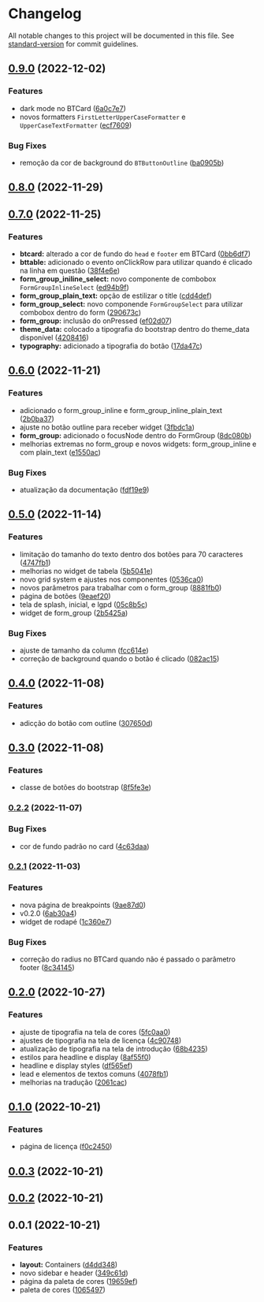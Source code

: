 # Changelog

All notable changes to this project will be documented in this file. See [standard-version](https://github.com/conventional-changelog/standard-version) for commit guidelines.

## [0.9.0](https://github.com/vitoramaral10/get_bootstrap/compare/v0.8.0...v0.9.0) (2022-12-02)


### Features

* dark mode no BTCard ([6a0c7e7](https://github.com/vitoramaral10/get_bootstrap/commit/6a0c7e758a7df7ff018ee25cfadb5a6c416316bd))
* novos formatters `FirstLetterUpperCaseFormatter` e `UpperCaseTextFormatter` ([ecf7609](https://github.com/vitoramaral10/get_bootstrap/commit/ecf7609d7646cdb222cd49157da4a77c17a42e1f))


### Bug Fixes

* remoção da cor de background do `BTButtonOutline` ([ba0905b](https://github.com/vitoramaral10/get_bootstrap/commit/ba0905b54597d679febbd7ed090adc6ce4ef31f6))

## [0.8.0](https://github.com/vitoramaral10/get_bootstrap/compare/v0.7.0...v0.8.0) (2022-11-29)

## [0.7.0](https://github.com/vitoramaral10/get_bootstrap/compare/v0.6.0...v0.7.0) (2022-11-25)


### Features

* **btcard:** alterado a cor de fundo do `head` e `footer` em BTCard ([0bb6df7](https://github.com/vitoramaral10/get_bootstrap/commit/0bb6df7ac1786ed31484553b3c1235d3e5e05da2))
* **bttable:** adicionado o evento onClickRow para utilizar quando é clicado na linha em questão ([38f4e6e](https://github.com/vitoramaral10/get_bootstrap/commit/38f4e6e25fe845a0ee3852a256545d1c447d33d0))
* **form_group_iniline_select:** novo componente de combobox `FormGroupInlineSelect` ([ed94b9f](https://github.com/vitoramaral10/get_bootstrap/commit/ed94b9f619c75527f828115b785a70d3cf65fbe2))
* **form_group_plain_text:** opção de estilizar o title ([cdd4def](https://github.com/vitoramaral10/get_bootstrap/commit/cdd4def3e3293ae131d6b2f1140568fd660e07b9))
* **form_group_select:** novo componende `FormGroupSelect` para utilizar combobox dentro do form ([290673c](https://github.com/vitoramaral10/get_bootstrap/commit/290673c250032475d62ad334e4eba9c76a199564))
* **form_group:** inclusão do onPressed ([ef02d07](https://github.com/vitoramaral10/get_bootstrap/commit/ef02d07611fc3076c7ca8aabbe2b36936dbce256))
* **theme_data:** colocado a tipografia do bootstrap dentro do theme_data disponível ([4208416](https://github.com/vitoramaral10/get_bootstrap/commit/4208416bd9d45527b1ccd8702fcd15e301082cbe))
* **typography:** adicionado a tipografia do botão ([17da47c](https://github.com/vitoramaral10/get_bootstrap/commit/17da47cf18df328cf55197928cc9cf2c62a4883f))

## [0.6.0](https://github.com/vitoramaral10/get_bootstrap/compare/v0.5.0...v0.6.0) (2022-11-21)


### Features

* adicionado o form_group_inline e form_group_inline_plain_text ([2b0ba37](https://github.com/vitoramaral10/get_bootstrap/commit/2b0ba37943b6e0a67f63c8b9ab57fe9329b9efaa))
* ajuste no botão outline para receber widget ([3fbdc1a](https://github.com/vitoramaral10/get_bootstrap/commit/3fbdc1a756a886b336959a4f33c1d98dfb530a26))
* **form_group:** adicionado o focusNode dentro do FormGroup ([8dc080b](https://github.com/vitoramaral10/get_bootstrap/commit/8dc080bf8adde6ac3a02b6c640eca0f4919635b5))
* melhorias extremas no form_group e novos widgets: form_group_inline e com plain_text ([e1550ac](https://github.com/vitoramaral10/get_bootstrap/commit/e1550acc1bff90075ad126ebe9dc94f0f2700312))


### Bug Fixes

* atualização da documentação ([fdf19e9](https://github.com/vitoramaral10/get_bootstrap/commit/fdf19e9d1b085b11b1bb3bfeb4c7d4d9ab3c8dc6))

## [0.5.0](https://github.com/vitoramaral10/get_bootstrap/compare/v0.4.0...v0.5.0) (2022-11-14)


### Features

* limitação do tamanho do texto dentro dos botões para 70 caracteres ([4747fb1](https://github.com/vitoramaral10/get_bootstrap/commit/4747fb1b65d8c0a7f88914808209fc5acf6a4bd8))
* melhorias no widget de tabela ([5b5041e](https://github.com/vitoramaral10/get_bootstrap/commit/5b5041e6e32e7b3899d00d76c5af6ffc41e4e762))
* novo grid system e ajustes nos componentes ([0536ca0](https://github.com/vitoramaral10/get_bootstrap/commit/0536ca047c0b3025287dc176667416a4bc731410))
* novos parâmetros para trabalhar com o form_group ([8881fb0](https://github.com/vitoramaral10/get_bootstrap/commit/8881fb070c8775958bafdafa1604eb82b88d793b))
* página de botões ([9eaef20](https://github.com/vitoramaral10/get_bootstrap/commit/9eaef20ebd90638f7516fb2d7bfaa498b6fad6c1))
* tela de splash, inicial, e lgpd ([05c8b5c](https://github.com/vitoramaral10/get_bootstrap/commit/05c8b5c630c762097ac84e8b52fef6263bb45be6))
* widget de form_group ([2b5425a](https://github.com/vitoramaral10/get_bootstrap/commit/2b5425ab1cddbcf069d647623bede4eb06efd356))


### Bug Fixes

* ajuste de tamanho da column ([fcc614e](https://github.com/vitoramaral10/get_bootstrap/commit/fcc614e81b44745a6e19ff6d11b98a93a678cdd9))
* correção de background quando o botão é clicado ([082ac15](https://github.com/vitoramaral10/get_bootstrap/commit/082ac15653e6c2fd80aef80685d83dbedf49d0cb))

## [0.4.0](https://github.com/vitoramaral10/get_bootstrap/compare/v0.3.0...v0.4.0) (2022-11-08)


### Features

* adicção do botão com outline ([307650d](https://github.com/vitoramaral10/get_bootstrap/commit/307650dbcfb4705410c28d35c50db3abe587b235))

## [0.3.0](https://github.com/vitoramaral10/get_bootstrap/compare/v0.2.2...v0.3.0) (2022-11-08)


### Features

* classe de botões do bootstrap ([8f5fe3e](https://github.com/vitoramaral10/get_bootstrap/commit/8f5fe3e481d98c8db81285a058970a23765cb492))

### [0.2.2](https://github.com/vitoramaral10/get_bootstrap/compare/v0.2.1...v0.2.2) (2022-11-07)


### Bug Fixes

* cor de fundo padrão no card ([4c63daa](https://github.com/vitoramaral10/get_bootstrap/commit/4c63daab62794495f7e6e1afe6494039b95a601a))

### [0.2.1](https://github.com/vitoramaral10/get_bootstrap/compare/v0.2.0...v0.2.1) (2022-11-03)


### Features

* nova página de breakpoints ([9ae87d0](https://github.com/vitoramaral10/get_bootstrap/commit/9ae87d0c96737e96f0d2fcca034faad5b1078291))
* v0.2.0 ([6ab30a4](https://github.com/vitoramaral10/get_bootstrap/commit/6ab30a4ca3db91bca4dd344b89cda7e337fecdad))
* widget de rodapé ([1c360e7](https://github.com/vitoramaral10/get_bootstrap/commit/1c360e7bf52a29a7d1facf73875eaca2dc765d51))


### Bug Fixes

* correção do radius no BTCard quando não é passado o parâmetro footer ([8c34145](https://github.com/vitoramaral10/get_bootstrap/commit/8c3414520b52239f8b217f96aeefbe8706ad3a77))

## [0.2.0](https://github.com/vitoramaral10/get_bootstrap/compare/v0.1.0...v0.2.0) (2022-10-27)


### Features

* ajuste de tipografia na tela de cores ([5fc0aa0](https://github.com/vitoramaral10/get_bootstrap/commit/5fc0aa0dfae8dd3586bea5f384dceb7c55f53929))
* ajustes de tipografia na tela de licença ([4c90748](https://github.com/vitoramaral10/get_bootstrap/commit/4c90748370ce708269a26893dcaf535360514413))
* atualização de tipografia na tela de introdução ([68b4235](https://github.com/vitoramaral10/get_bootstrap/commit/68b4235f80570d64b24b18c6e12ced842bb8965d))
* estilos para headline e display ([8af55f0](https://github.com/vitoramaral10/get_bootstrap/commit/8af55f0bbbaaa22d0f933660e1dc28b13725b245))
* headline e display styles ([df565ef](https://github.com/vitoramaral10/get_bootstrap/commit/df565effd56683905e6ab99830adc7649eeb4f47))
* lead e elementos de textos comuns ([4078fb1](https://github.com/vitoramaral10/get_bootstrap/commit/4078fb195364b132562d83d0c79e7ce98f9f3a25))
* melhorias na tradução ([2061cac](https://github.com/vitoramaral10/get_bootstrap/commit/2061caca6ee18071d9a13d6d938fc7d402792401))

## [0.1.0](https://github.com/vitoramaral10/get_bootstrap/compare/v0.0.3...v0.1.0) (2022-10-21)


### Features

* página de licença ([f0c2450](https://github.com/vitoramaral10/get_bootstrap/commit/f0c24503edffcba211e005122631171a4d21d17c))

## [0.0.3](https://github.com/vitoramaral10/get_bootstrap/compare/v0.0.2...v0.0.3) (2022-10-21)

## [0.0.2](https://github.com/vitoramaral10/get_bootstrap/compare/v0.0.1...v0.0.2) (2022-10-21)

## 0.0.1 (2022-10-21)


### Features

* **layout:** Containers ([d4dd348](https://github.com/vitoramaral10/get_bootstrap/commit/d4dd34892c39eab71dc053f0669ba63343ef31b7))
* novo sidebar e header ([349c61d](https://github.com/vitoramaral10/get_bootstrap/commit/349c61df26c238127ebffc31b263537880644c8d))
* página da paleta de cores ([19659ef](https://github.com/vitoramaral10/get_bootstrap/commit/19659ef028894fa063c422b8a700eaddfb98be6f))
* paleta de cores ([1065497](https://github.com/vitoramaral10/get_bootstrap/commit/1065497bc5685f934356e6177d4138945d45ed20))
